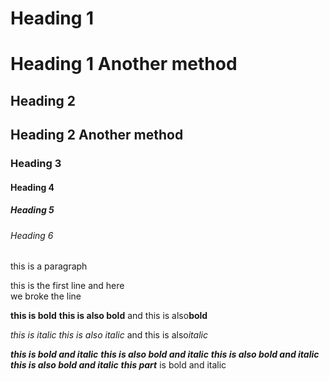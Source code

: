 # Heading 1
Heading 1 Another method
========================

## Heading 2
Heading 2 Another method
------------------------

### Heading 3

#### Heading 4

##### Heading 5

###### Heading 6


this is a paragraph


this is the first line and here<br>we broke the line


**this is bold**
__this is also bold__
and this is also**bold**

*this is italic*
_this is also italic_
and this is also*italic*

***this is bold and italic***
___this is also bold and italic___
__*this is also bold and italic*__
**_this is also bold and italic_**
***this part*** is bold and italic
